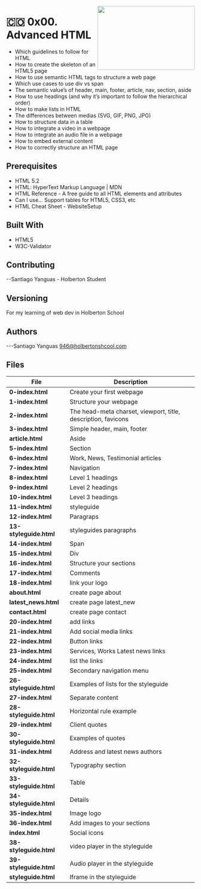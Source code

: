 <p>
<img width="260" height="170" src="https://image.flaticon.com/icons/svg/919/919827.svg" align="right" >
</p>





# :colombia: 0x00. Advanced HTML                                                              
- Which guidelines to follow for HTML
- How to create the skeleton of an HTML5 page
- How to use semantic HTML tags to structure a web page
- Which use cases to use div vs span
- The semantic value’s of header, main, footer, article, nav, section, aside
- How to use headings (and why it’s important to follow the hierarchical order)
- How to make lists in HTML
- The differences between medias (SVG, GIF, PNG, JPG)
- How to structure data in a table
- How to integrate a video in a webpage
- How to integrate an audio file in a webpage
- How to embed external content
- How to correctly structure an HTML page
## Prerequisites
- HTML 5.2
- HTML: HyperText Markup Language | MDN
- HTML Reference - A free guide to all HTML elements and attributes
- Can I use… Support tables for HTML5, CSS3, etc
- HTML Cheat Sheet - WebsiteSetup
## Built With
- HTML5
- W3C-Validator
## Contributing
--Santiago Yanguas - Holberton Student                                          
## Versioning
For my learning of web dev in Holberton School
## Authors
---Santiago Yanguas  946@holbertonshcool.com                                    
                                                                               
## Files

|             File               |             Description                  |
|--------------------------------| ---------------------------------------- |
|**0-index.html**| Create your first webpage |
|**1-index.html**| Structure your webpage |
|**2-index.html**| The head-meta charset, viewport, title, description, favicons |
|**3-index.html**| Simple header, main, footer  |
|**article.html**| Aside |
|**5-index.html**| Section |
|**6-index.html**| Work, News, Testimonial articles |
|**7-index.html**| Navigation |
|**8-index.html**| Level 1 headings |
|**9-index.html**| Level 2 headings |
|**10-index.html**| Level 3 headings |
|**11-index.html**| styleguide |
|**12-index.html**| Paragraps |
|**13-styleguide.html**| styleguides paragraphs |
|**14-index.html**| Span |
|**15-index.html**| Div |
|**16-index.html**| Structure your sections |
|**17-index.html**| Comments |
|**18-index.html**| link your logo |
|**about.html**| create page about |
|**latest_news.html**| create page latest_new |
|**contact.html**| create page contact |
|**20-index.html**| add links |
|**21-index.html**| Add social media links |
|**22-index.html**| Button links |
|**23-index.html**| Services, Works Latest news links |
|**24-index.html**| list the links |
|**25-index.html**| Secondary navigation menu |
|**26-styleguide.html**| Examples of lists for the styleguide |
|**27-index.html**| Separate content |
|**28-styleguide.html**| Horizontal rule example |
|**29-index.html**| Client quotes |
|**30-styleguide.html**| Examples of quotes |
|**31-index.html**| Address and latest news authors |
|**32-styleguide.html**| Typography section |
|**33-styleguide.html**| Table |
|**34-styleguide.html**| Details |
|**35-index.html**| Image logo |
|**36-index.html**| Add images to your sections |
|**index.html**| Social icons |
|**38-styleguide.html**| video player in the styleguide |
|**39-styleguide.html**| Audio player in the styleguide |
|**styleguide.html**| Iframe in the styleguide |
